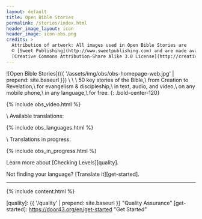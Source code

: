 ```yaml
---
layout: default
title: Open Bible Stories
permalink: /stories/index.html
header_image_layout: icon
header_image: icon-obs.png
credits: >
  Attribution of artwork: All images used in Open Bible Stories are
  © [Sweet Publishing](http://www.sweetpublishing.com) and are made available under a
  [Creative Commons Attribution-Share Alike 3.0 License](http://creativecommons.org/licenses/by-sa/3.0).
---
```


![Open Bible Stories]({{ '/assets/img/obs/obs-homepage-web.jpg' | prepend: site.baseurl }})
\\
\\
\\
50 key stories of the Bible,\\
from Creation to Revelation,\\
for evangelism & discipleship,\\
in text, audio, and video,\\
on any mobile phone,\\
in any language,\\
for free.
{: .bold-center-120}

{% include obs_video.html %}

\\
Available translations:

{% include obs_languages.html %}

\\
Translations in progress:

{% include obs_in_progress.html %}

Learn more about [Checking Levels][quality].

Not finding your language? [Translate it][get-started].


* * * * *

{% include content.html %}



[quality]: {{ '/quality' | prepend: site.baseurl }} "Quality Assurance"
[get-started]: https://door43.org/en/get-started "Get Started"